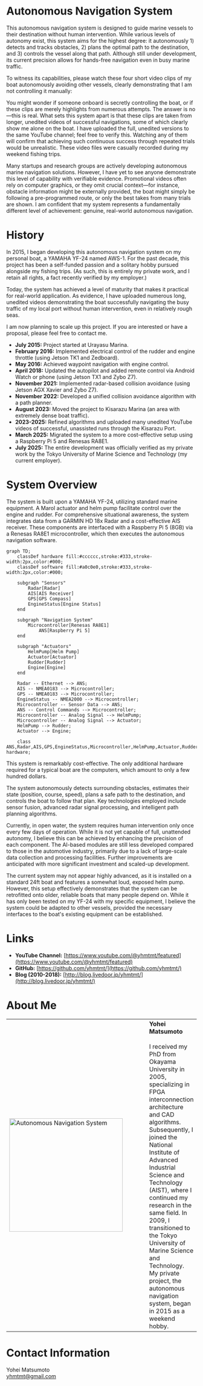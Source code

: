 # Autonomous Navigation System

This autonomous navigation system is designed to guide marine vessels to their destination without human intervention. While various levels of autonomy exist, this system aims for the highest degree: it autonomously 1) detects and tracks obstacles, 2) plans the optimal path to the destination, and 3) controls the vessel along that path. Although still under development, its current precision allows for hands-free navigation even in busy marine traffic.

To witness its capabilities, please watch these four short video clips of my boat autonomously avoiding other vessels, clearly demonstrating that I am not controlling it manually:

<Here we have four YouTube links.>

You might wonder if someone onboard is secretly controlling the boat, or if these clips are merely highlights from numerous attempts. The answer is no—this is real. What sets this system apart is that these clips are taken from longer, unedited videos of successful navigations, some of which clearly show me alone on the boat. I have uploaded the full, unedited versions to the same YouTube channel; feel free to verify this. Watching any of them will confirm that achieving such continuous success through repeated trials would be unrealistic. These video files were casually recorded during my weekend fishing trips.

Many startups and research groups are actively developing autonomous marine navigation solutions. However, I have yet to see anyone demonstrate this level of capability with verifiable evidence. Promotional videos often rely on computer graphics, or they omit crucial context—for instance, obstacle information might be externally provided, the boat might simply be following a pre-programmed route, or only the best takes from many trials are shown. I am confident that my system represents a fundamentally different level of achievement: genuine, real-world autonomous navigation.

# History
 In 2015, I began developing this autonomous navigation system on my personal boat, a YAMAHA YF-24 named AWS-1. For the past decade, this project has been a self-funded passion and a solitary hobby pursued alongside my fishing trips. (As such, this is entirely my private work, and I retain all rights, a fact recently verified by my employer.)

Today, the system has achieved a level of maturity that makes it practical for real-world application. As evidence, I have uploaded numerous long, unedited videos demonstrating the boat successfully navigating the busy traffic of my local port without human intervention, even in relatively rough seas.

I am now planning to scale up this project. If you are interested or have a proposal, please feel free to contact me.

*   **July 2015:** Project started at Urayasu Marina.
*   **February 2016:** Implemented electrical control of the rudder and engine throttle (using Jetson TK1 and Zedboard).
*   **May 2016:** Achieved waypoint navigation with engine control.
*   **April 2018:** Updated the autopilot and added remote control via Android Watch or phone (using Jetson TX1 and Zybo Z7).
*   **November 2021:** Implemented radar-based collision avoidance (using Jetson AGX Xavier and Zybo Z7).
*   **November 2022:** Developed a unified collision avoidance algorithm with a path planner.
*   **August 2023:** Moved the project to Kisarazu Marina (an area with extremely dense boat traffic).
*   **2023-2025:** Refined algorithms and uploaded many unedited YouTube videos of successful, unassisted runs through the Kisarazu Port.
*   **March 2025:** Migrated the system to a more cost-effective setup using a Raspberry Pi 5 and Renesas RA8E1.
*   **July 2025:** The entire development was officially verified as my private work by the Tokyo University of Marine Science and Technology (my current employer).

# System Overview

The system is built upon a YAMAHA YF-24, utilizing standard marine equipment. A Marol actuator and helm pump facilitate control over the engine and rudder. For comprehensive situational awareness, the system integrates data from a GARMIN HD 18x Radar and a cost-effective AIS receiver. These components are interfaced with a Raspberry Pi 5 (8GB) via a Renesas RA8E1 microcontroller, which then executes the autonomous navigation software.

```mermaid
graph TD;
    classDef hardware fill:#cccccc,stroke:#333,stroke-width:2px,color:#000;
    classDef software fill:#a0c0e0,stroke:#333,stroke-width:2px,color:#000;

    subgraph "Sensors"
        Radar[Radar]
        AIS[AIS Receiver]
        GPS[GPS Compass]
        EngineStatus[Engine Status]
    end

    subgraph "Navigation System"
        Microcontroller[Renesas RA8E1]
            ANS[Raspberry Pi 5]
    end

    subgraph "Actuators"
        HelmPump[Helm Pump]
        Actuator[Actuator]
        Rudder[Rudder]
        Engine[Engine]
    end

    Radar -- Ethernet --> ANS;
    AIS -- NMEA0183 --> Microcontroller;
    GPS -- NMEA0183 --> Microcontroller;
    EngineStatus -- NMEA2000 --> Microcontroller;
    Microcontroller -- Sensor Data --> ANS;
    ANS -- Control Commands --> Microcontroller;
    Microcontroller -- Analog Signal --> HelmPump;
    Microcontroller -- Analog Signal --> Actuator;
    HelmPump --> Rudder;
    Actuator --> Engine;

    class ANS,Radar,AIS,GPS,EngineStatus,Microcontroller,HelmPump,Actuator,Rudder,Engine hardware;
 ```

This system is remarkably cost-effective. The only additional hardware required for a typical boat are the computers, which amount to only a few hundred dollars.

The system autonomously detects surrounding obstacles, estimates their state (position, course, speed), plans a safe path to the destination, and controls the boat to follow that plan. Key technologies employed include sensor fusion, advanced radar signal processing, and intelligent path planning algorithms.

Currently, in open water, the system requires human intervention only once every few days of operation. While it is not yet capable of full, unattended autonomy, I believe this can be achieved by enhancing the precision of each component. The AI-based modules are still less developed compared to those in the automotive industry, primarily due to a lack of large-scale data collection and processing facilities. Further improvements are anticipated with more significant investment and scaled-up development.

The current system may not appear highly advanced, as it is installed on a standard 24ft boat and features a somewhat loud, exposed helm pump. However, this setup effectively demonstrates that the system can be retrofitted onto older, reliable boats that many people depend on. While it has only been tested on my YF-24 with my specific equipment, I believe the system could be adapted to other vessels, provided the necessary interfaces to the boat's existing equipment can be established. 


# Links

*   **YouTube Channel:** [https://www.youtube.com/@yhmtmt/featured](https://www.youtube.com/@yhmtmt/featured)
*   **GitHub:** [https://github.com/yhmtmt/](https://github.com/yhmtmt/)
*   **Blog (2010-2018):** [http://blog.livedoor.jp/yhmtmt/](http://blog.livedoor.jp/yhmtmt/)

# About Me

<table>
  <tr>
    <td width="400">
      <img src="https://img.youtube.com/vi/enGqSmd5rLU/maxresdefault.jpg" alt="Autonomous Navigation System" width="300"/>
    </td>
    <td>
      <strong>Yohei Matsumoto</strong><br><br>
      I received my PhD from Okayama University in 2005, specializing in FPGA interconnection architecture and CAD algorithms. Subsequently, I joined the National Institute of Advanced Industrial Science and Technology (AIST), where I continued my research in the same field. In 2009, I transitioned to the Tokyo University of Marine Science and Technology. My private project, the autonomous navigation system, began in 2015 as a weekend hobby.
    </td>
  </tr>
</table>

# Contact Information

Yohei Matsumoto  
yhmtmt@gmail.com
